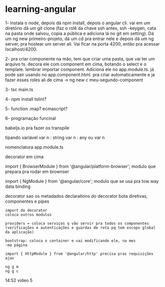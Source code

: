 # learning-angular
1- 
instala o node, depois dá npm install, depois o angular cli. vai em um diretório dá um git clone (faz o rolê da chave ssh antes, ssh -keygen, cata na pasta onde salvou, copia a pública e adiciona lá no git em setting). Dá um ng new primeiro-projeto, dá um cd pra entrar nele e depois dá um ng server, pra hostear um server ali. Vai ficar na porta 4200, então pra acessar localhost/4200.

2-
pra criar componente na mão, tem que criar uma pasta, que vai ter um arquivo ts. decora ele com component em cima, botando o select e o template. lembrar importar component. Adiciona ele no app.module.ts. já pode sair usando no app.component.html. pra criar automaticamente e ja fazer esses roles ali de cima -> ng new c meu-segundo-component

3-
tsc main.ts

4-
npm install tslint?

5- 
function .map? ecmascript?

6-
programação  funcinal

babeljs.io pra fazer os transpile

tipando variável
var n : string
var n : any ou var n

nomenclatura app.module.ts

decorator em cima

import { BrowserModule } from '@angular/platform-browser'; modulo que prepara pra rodar em brownser

import { NgModule } from '@angular/core'; modulo que se usa pra tow way data binding

decorator sao os metadados
    declarations do decorator
    bota diretivas, componentes e pipes

    import do decorator
    coloca outros modulos

    providers = coloca serviços q vão servir pra todos os componentes (verificações e autenticações e guardas de rota pq tem escopo global da aplicação)

    bootstrap: coloca o container e vai modificando ele, na mes
    -ma página

    import { HttpModule } from '@angular/http' precisa pras requisições ajax

    ng g m
    ng g c

14:52 video 5


